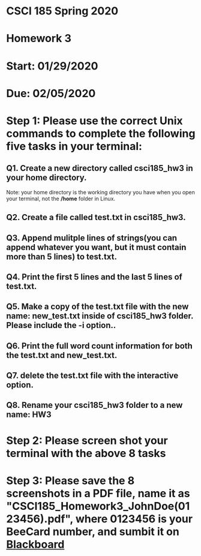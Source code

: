 # CSCI 185 Spring 2020
# Homework 3
# Start: 01/29/2020
# Due: 02/05/2020

# Step 1: Please use the correct Unix commands to complete the following five tasks in your terminal:

## Q1. Create a new directory called csci185_hw3 in your home directory.

Note: your home directory is the working directory you have when you open your terminal, not the **/home** folder in Linux.

## Q2. Create a file called test.txt in csci185_hw3.

## Q3. Append mulitple lines of strings(you can append whatever you want, but it must contain more than 5 lines) to test.txt.

## Q4. Print the first 5 lines and the last 5 lines of test.txt.

## Q5. Make a copy of the test.txt file with the new name: new_test.txt inside of csci185_hw3 folder. Please include the -i option..

## Q6. Print the full word count information for both the test.txt and new_test.txt.

## Q7. delete the test.txt file with the interactive option.
## Q8. Rename your csci185_hw3 folder to a new name: HW3


# Step 2: Please screen shot your terminal with the above 8 tasks
# Step 3: Please save the 8 screenshots in a PDF file, name it as "CSCI185_Homework3_JohnDoe(0123456).pdf", where 0123456 is your BeeCard number, and sumbit it on [Blackboard](https://blackboard.sau.edu/webapps/login/)
